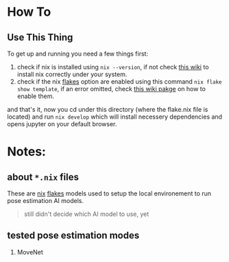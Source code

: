 # How To
## Use This Thing
To get up and running you need a few things first:
1. check if nix is installed using `nix --version`, if not check [this wiki](https://nixos.org/download.html) to install nix correctly under your system.
2. check if the nix [flakes](https://nixos.wiki/wiki/Flakes) option are enabled using this command `nix flake show template`, if an error omitted, check [this wiki pakge](https://nixos.wiki/wiki/Flakes) on how to enable them.

and that's it, now you cd under this directory (where the flake.nix file is located) and run `nix develop` which will install necessery dependencies and opens jupyter on your default browser.
# Notes:
## about `*.nix` files
These are [nix](https://nixos.org/) [flakes](https://nixos.wiki/wiki/Flakes) models used to setup the local environement to run pose estimation AI models.
> still didn't decide which AI model to use, yet
## tested pose estimation modes
1. MoveNet

